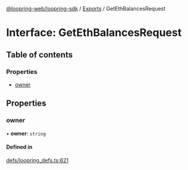 [@loopring-web/loopring-sdk](../README.md) / [Exports](../modules.md) / GetEthBalancesRequest

# Interface: GetEthBalancesRequest

## Table of contents

### Properties

- [owner](GetEthBalancesRequest.md#owner)

## Properties

### owner

• **owner**: `string`

#### Defined in

[defs/loopring_defs.ts:621](https://github.com/Loopring/loopring_sdk/blob/1830d54/src/defs/loopring_defs.ts#L621)
